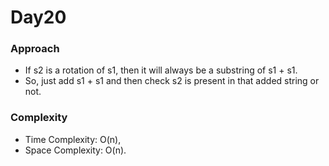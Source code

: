 # Day20

### Approach

- If s2 is a rotation of s1, then it will always be a substring of s1 + s1.
- So, just add s1 + s1 and then check s2 is present in that added string or not.

### Complexity

- Time Complexity: O(n),
- Space Complexity: O(n).
